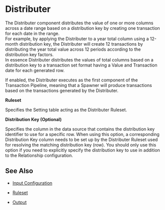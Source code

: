 
# Distributer

The Distributer component distributes the value of one or more columns across a date range based on a distribution key by creating one transaction for each date in the range.  
For example, by applying the Distributer to a year total column using a 12-month distribution key, the Distributer will create 12 transactions by distributing the year total value across 12 periods according to the distribution key factors.  
In essence Distributer distributes the values of total columns based on a distribution key to a transaction set format having a Value and Transaction date for each generated row.

If enabled, the Distributer executes as the first component of the Transaction Pipeline, meaning that a Spawner will produce transactions based on the transactions generated by the Distributer.
<br/>

**Ruleset**

Specifies the Setting table acting as the Distributer Ruleset.
<br/>

**Distribution Key (Optional)**

Specifies the column in the data source that contains the distribution key identifier to use for a specific row. When using this option, a corresponding Distribution Key column needs to be set up by the Distributer Ruleset used for resolving the matching distribution key (row). You should only use this option if you need to explicitly specify the distribution key to use in addition to the Relationship configuration.
<br/>

## See Also 

* [Input Configuration](distributer/inputconfig.md)

* [Ruleset](distributer/ruleset.md)

* [Output](distributer/output.md)